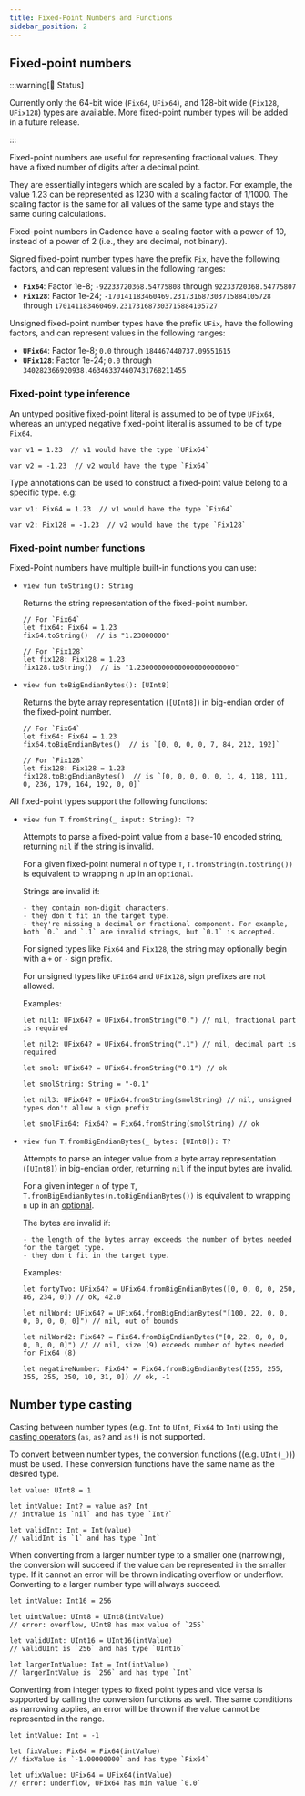 ```yaml
---
title: Fixed-Point Numbers and Functions
sidebar_position: 2
---
```


## Fixed-point numbers

:::warning[🚧 Status]

Currently only the 64-bit wide (`Fix64`, `UFix64`), and 128-bit wide (`Fix128`, `UFix128`) types are available.
More fixed-point number types will be added in a future release.

:::

Fixed-point numbers are useful for representing fractional values.
They have a fixed number of digits after a decimal point.

They are essentially integers which are scaled by a factor.
For example, the value 1.23 can be represented as 1230 with a scaling factor of 1/1000.
The scaling factor is the same for all values of the same type and stays the same during calculations.

Fixed-point numbers in Cadence have a scaling factor with a power of 10, instead of a power of 2 (i.e., they are decimal, not binary).

Signed fixed-point number types have the prefix `Fix`, have the following factors, and can represent values in the following ranges:

- **`Fix64`**: Factor 1e-8; `-92233720368.54775808` through `92233720368.54775807`
- **`Fix128`**: Factor 1e-24; `-170141183460469.231731687303715884105728` through `170141183460469.231731687303715884105727`

Unsigned fixed-point number types have the prefix `UFix`, have the following factors, and can represent values in the following ranges:

- **`UFix64`**: Factor 1e-8; `0.0` through `184467440737.09551615`
- **`UFix128`**: Factor 1e-24; `0.0` through `340282366920938.463463374607431768211455`

### Fixed-point type inference

An untyped positive fixed-point literal is assumed to be of type `UFix64`, whereas an untyped negative fixed-point
literal is assumed to be of type `Fix64`.

```cadence
var v1 = 1.23  // v1 would have the type `UFix64`

var v2 = -1.23  // v2 would have the type `Fix64`
```

Type annotations can be used to construct a fixed-point value belong to a specific type. e.g:

```cadence
var v1: Fix64 = 1.23  // v1 would have the type `Fix64`

var v2: Fix128 = -1.23  // v2 would have the type `Fix128`
```

### Fixed-point number functions

Fixed-Point numbers have multiple built-in functions you can use:

-
    ```cadence
    view fun toString(): String
    ```

    Returns the string representation of the fixed-point number.

    ```cadence
    // For `Fix64`
    let fix64: Fix64 = 1.23
    fix64.toString()  // is "1.23000000"
  
    // For `Fix128`
    let fix128: Fix128 = 1.23
    fix128.toString()  // is "1.230000000000000000000000"
    ```
-
    ```cadence
    view fun toBigEndianBytes(): [UInt8]
    ```

    Returns the byte array representation (`[UInt8]`) in big-endian order of the fixed-point number.

    ```cadence
    // For `Fix64`
    let fix64: Fix64 = 1.23
    fix64.toBigEndianBytes()  // is `[0, 0, 0, 0, 7, 84, 212, 192]`
  
    // For `Fix128`
    let fix128: Fix128 = 1.23
    fix128.toBigEndianBytes()  // is `[0, 0, 0, 0, 0, 1, 4, 118, 111, 0, 236, 179, 164, 192, 0, 0]`
    ```

All fixed-point types support the following functions:

-
    ```cadence
    view fun T.fromString(_ input: String): T?
    ```

    Attempts to parse a fixed-point value from a base-10 encoded string, returning `nil` if the string is invalid.

    For a given fixed-point numeral `n` of type `T`, `T.fromString(n.toString())` is equivalent to wrapping `n` up in an `optional`.

    Strings are invalid if:

      - they contain non-digit characters.
      - they don't fit in the target type.
      - they're missing a decimal or fractional component. For example, both `0.` and `.1` are invalid strings, but `0.1` is accepted.

    For signed types like `Fix64` and `Fix128`, the string may optionally begin with a `+` or `-` sign prefix.

    For unsigned types like `UFix64` and `UFix128`, sign prefixes are not allowed.

    Examples:

    ```cadence
    let nil1: UFix64? = UFix64.fromString("0.") // nil, fractional part is required

    let nil2: UFix64? = UFix64.fromString(".1") // nil, decimal part is required

    let smol: UFix64? = UFix64.fromString("0.1") // ok

    let smolString: String = "-0.1"

    let nil3: UFix64? = UFix64.fromString(smolString) // nil, unsigned types don't allow a sign prefix

    let smolFix64: Fix64? = Fix64.fromString(smolString) // ok
    ```

-
    ```cadence
    view fun T.fromBigEndianBytes(_ bytes: [UInt8]): T?
    ```
    Attempts to parse an integer value from a byte array representation (`[UInt8]`) in big-endian order, returning `nil`
    if the input bytes are invalid.

    For a given integer `n` of type `T`, `T.fromBigEndianBytes(n.toBigEndianBytes())` is equivalent to wrapping `n` up in an [optional].

    The bytes are invalid if:

      - the length of the bytes array exceeds the number of bytes needed for the target type.
      - they don't fit in the target type.

    Examples:

    ```cadence
    let fortyTwo: UFix64? = UFix64.fromBigEndianBytes([0, 0, 0, 0, 250, 86, 234, 0]) // ok, 42.0

    let nilWord: UFix64? = UFix64.fromBigEndianBytes("[100, 22, 0, 0, 0, 0, 0, 0, 0]") // nil, out of bounds

    let nilWord2: Fix64? = Fix64.fromBigEndianBytes("[0, 22, 0, 0, 0, 0, 0, 0, 0]") // // nil, size (9) exceeds number of bytes needed for Fix64 (8)

    let negativeNumber: Fix64? = Fix64.fromBigEndianBytes([255, 255, 255, 255, 250, 10, 31, 0]) // ok, -1
    ```

## Number type casting

Casting between number types (e.g. `Int` to `UInt`, `Fix64` to `Int`) using the [casting operators] (`as`, `as?` and `as!`) is not supported.

To convert between number types, the conversion functions ((e.g. `UInt(_)`)) must be used.
These conversion functions have the same name as the desired type.

```cadence
let value: UInt8 = 1

let intValue: Int? = value as? Int 
// intValue is `nil` and has type `Int?`

let validInt: Int = Int(value)
// validInt is `1` and has type `Int`
```

When converting from a larger number type to a smaller one (narrowing), the conversion will succeed if the value can be
represented in the smaller type.
If it cannot an error will be thrown indicating overflow or underflow.
Converting to a larger number type will always succeed.

```cadence
let intValue: Int16 = 256

let uintValue: UInt8 = UInt8(intValue)
// error: overflow, UInt8 has max value of `255`

let validUInt: UInt16 = UInt16(intValue)
// validUInt is `256` and has type `UInt16`

let largerIntValue: Int = Int(intValue)
// largerIntValue is `256` and has type `Int`
```

Converting from integer types to fixed point types and vice versa is supported by calling the conversion functions as well.
The same conditions as narrowing applies, an error will be thrown if the value cannot be represented in the range.

```cadence
let intValue: Int = -1

let fixValue: Fix64 = Fix64(intValue)
// fixValue is `-1.00000000` and has type `Fix64`

let ufixValue: UFix64 = UFix64(intValue)
// error: underflow, UFix64 has min value `0.0`
```

<!-- Relative links. Will not render on the page -->

[optional]: ./anystruct-anyresource-opts-never.md#optionals
[casting operators]: ../operators/casting-operators